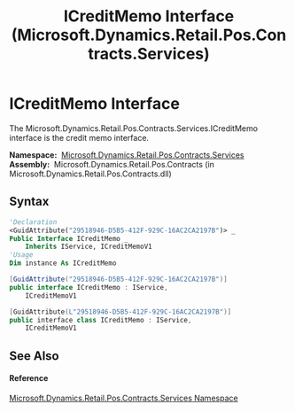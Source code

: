 ﻿---
title: ICreditMemo Interface (Microsoft.Dynamics.Retail.Pos.Contracts.Services)
TOCTitle: ICreditMemo Interface
ms:assetid: T:Microsoft.Dynamics.Retail.Pos.Contracts.Services.ICreditMemo
ms:mtpsurl: https://technet.microsoft.com/en-us/library/microsoft.dynamics.retail.pos.contracts.services.icreditmemo(v=AX.60)
ms:contentKeyID: 47344428
ms.date: 05/18/2015
mtps_version: v=AX.60
f1_keywords:
- Microsoft.Dynamics.Retail.Pos.Contracts.Services.ICreditMemo
dev_langs:
- CSharp
- C++
- VB
---

# ICreditMemo Interface

The Microsoft.Dynamics.Retail.Pos.Contracts.Services.ICreditMemo interface is the credit memo interface.

**Namespace:**  [Microsoft.Dynamics.Retail.Pos.Contracts.Services](microsoft-dynamics-retail-pos-contracts-services-namespace.md)  
**Assembly:**  Microsoft.Dynamics.Retail.Pos.Contracts (in Microsoft.Dynamics.Retail.Pos.Contracts.dll)

## Syntax

``` vb
'Declaration
<GuidAttribute("29518946-D5B5-412F-929C-16AC2CA2197B")> _
Public Interface ICreditMemo _
    Inherits IService, ICreditMemoV1
'Usage
Dim instance As ICreditMemo
```

``` csharp
[GuidAttribute("29518946-D5B5-412F-929C-16AC2CA2197B")]
public interface ICreditMemo : IService, 
    ICreditMemoV1
```

``` c++
[GuidAttribute(L"29518946-D5B5-412F-929C-16AC2CA2197B")]
public interface class ICreditMemo : IService, 
    ICreditMemoV1
```

## See Also

#### Reference

[Microsoft.Dynamics.Retail.Pos.Contracts.Services Namespace](microsoft-dynamics-retail-pos-contracts-services-namespace.md)


